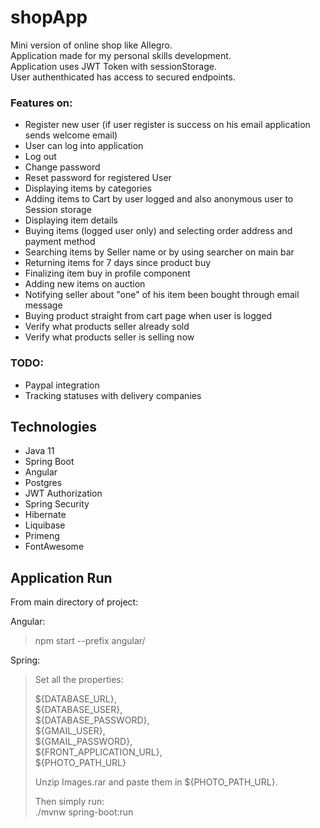 # shopApp
Mini version of online shop like Allegro.  
Application made for my personal skills development.  
Application uses JWT Token with sessionStorage.  
User authenthicated has access to secured endpoints.

### Features on:
- Register new user (if user register is success on his email application sends welcome email)
- User can log into application
- Log out
- Change password
- Reset password for registered User
- Displaying items by categories
- Adding items to Cart by user logged and also anonymous user to Session storage
- Displaying item details
- Buying items (logged user only) and selecting order address and payment method
- Searching items by Seller name or by using searcher on main bar
- Returning items for 7 days since product buy
- Finalizing item buy in profile component
- Adding new items on auction
- Notifying seller about "one" of his item been bought through email message
- Buying product straight from cart page when user is logged
- Verify what products seller already sold
- Verify what products seller is selling now

### TODO:
- Paypal integration
- Tracking statuses with delivery companies

## Technologies
* Java 11
* Spring Boot
* Angular
* Postgres
* JWT Authorization
* Spring Security
* Hibernate
* Liquibase
* Primeng
* FontAwesome

## Application Run
From main directory of project:

Angular:  
> npm start --prefix angular/  


Spring:  

> Set all the properties:  
>   
> ${DATABASE_URL},  
> ${DATABASE_USER},  
> ${DATABASE_PASSWORD},   
> ${GMAIL_USER},  
> ${GMAIL_PASSWORD},  
> ${FRONT_APPLICATION_URL},  
> ${PHOTO_PATH_URL}
>
> Unzip Images.rar and paste them in ${PHOTO_PATH_URL}.  
>   
> Then simply run:  
> ./mvnw spring-boot:run
